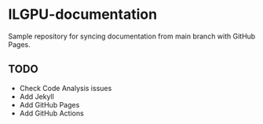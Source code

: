 # ILGPU-documentation

Sample repository for syncing documentation from main branch with GitHub Pages.

## TODO

- Check Code Analysis issues
- Add Jekyll
- Add GitHub Pages
- Add GitHub Actions
